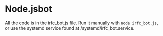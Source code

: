 Node.jsbot
===========

All the code is in the irfc_bot.js file.
Run it manually with ``node irfc_bot.js``, or use the systemd service
found at /systemd/irfc_bot.service.
